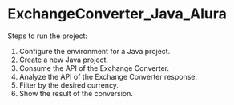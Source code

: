 # ExchangeConverter_Java_Alura

Steps to run the project:
1. Configure the environment for a Java project.
2. Create a new Java project.
3. Consume the API of the Exchange Converter.
4. Analyze the API of the Exchange Converter response.
5. Filter by the desired currency.
6. Show the result of the conversion.

